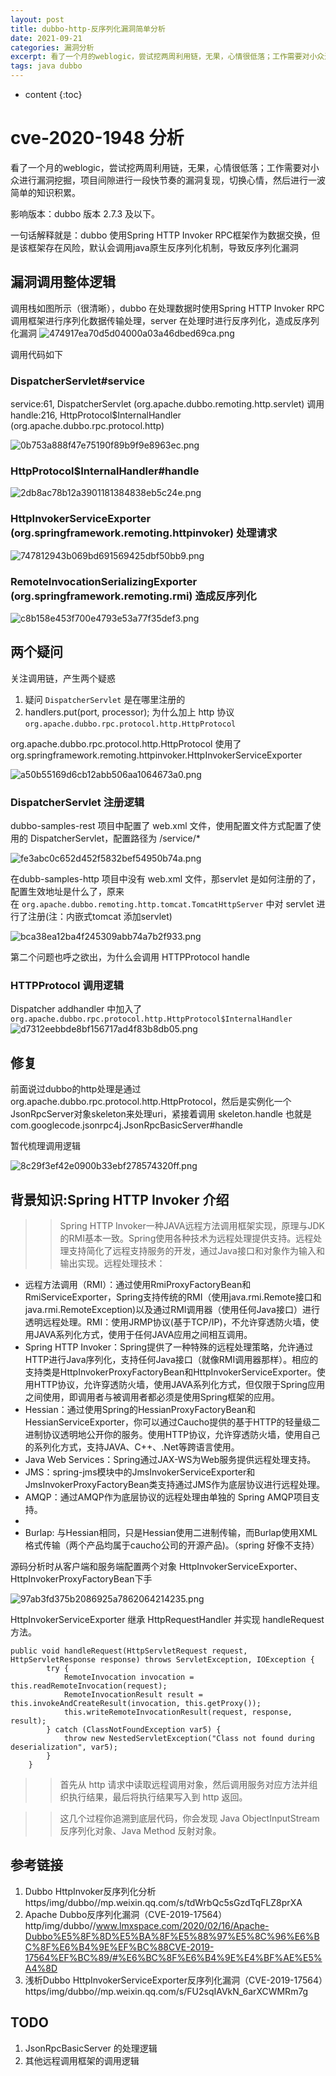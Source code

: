 ```yaml
---
layout: post
title: dubbo-http-反序列化漏洞简单分析
date: 2021-09-21
categories: 漏洞分析
excerpt: 看了一个月的weblogic，尝试挖两周利用链，无果，心情很低落；工作需要对小众进行漏洞挖掘，项目间隙进行一段快节奏的漏洞复现，切换心情，然后进行一波简单的知识积累。
tags: java dubbo
---
```


* content
{:toc}

# cve-2020-1948 分析

看了一个月的weblogic，尝试挖两周利用链，无果，心情很低落；工作需要对小众进行漏洞挖掘，项目间隙进行一段快节奏的漏洞复现，切换心情，然后进行一波简单的知识积累。

影响版本：dubbo 版本 2.7.3 及以下。

一句话解释就是：dubbo 使用Spring HTTP Invoker RPC框架作为数据交换，但是该框架存在风险，默认会调用java原生反序列化机制，导致反序列化漏洞

## 漏洞调用整体逻辑

调用栈如图所示（很清晰），dubbo 在处理数据时使用Spring HTTP Invoker RPC调用框架进行序列化数据传输处理，server 在处理时进行反序列化，造成反序列化漏洞
![474917ea70d5d04000a03a46dbed69ca.png](/img/dubbo/853e9eef1ee94cb8956cab83cdc6544d.png)

调用代码如下

### DispatcherServlet#service 

service:61, DispatcherServlet (org.apache.dubbo.remoting.http.servlet)  调用  handle:216, HttpProtocol$InternalHandler (org.apache.dubbo.rpc.protocol.http)

![0b753a888f47e75190f89b9f9e8963ec.png](/img/dubbo/9e992b164f3c4a6e8a20814c9b22abec.png)

###  HttpProtocol$InternalHandler#handle

![2db8ac78b12a3901181384838eb5c24e.png](/img/dubbo/f533af3d1e024a42925a0af24444f02d.png)

### HttpInvokerServiceExporter (org.springframework.remoting.httpinvoker) 处理请求

![747812943b069bd691569425dbf50bb9.png](/img/dubbo/44a3f8ea147946a1894192c028d9c373.png)

### RemoteInvocationSerializingExporter (org.springframework.remoting.rmi) 造成反序列化

![c8b158e453f700e4793e53a77f35def3.png](/img/dubbo/43c9ffd888e14de0a7fcfa260c09051e.png)




## 两个疑问

关注调用链，产生两个疑惑

1.  疑问 `DispatcherServlet` 是在哪里注册的
2.  handlers.put(port, processor); 为什么加上 http 协议 `org.apache.dubbo.rpc.protocol.http.HttpProtocol`

org.apache.dubbo.rpc.protocol.http.HttpProtocol 使用了 org.springframework.remoting.httpinvoker.HttpInvokerServiceExporter

![a50b55169d6cb12abb506aa1064673a0.png](/img/dubbo/1113936844a6448d861f0864387ef775.png)

### DispatcherServlet 注册逻辑

dubbo-samples-rest 项目中配置了 web.xml 文件，使用配置文件方式配置了使用的 DispatcherServlet，配置路径为 /service/*

![fe3abc0c652d452f5832bef54950b74a.png](/img/dubbo/c556a2759d4247a6bd478a90a5b103eb.png)

在dubb-samples-http 项目中没有 web.xml 文件，那servlet 是如何注册的了，配置生效地址是什么了，原来在 `org.apache.dubbo.remoting.http.tomcat.TomcatHttpServer` 中对 servlet 进行了注册(注：内嵌式tomcat 添加servlet)

![bca38ea12ba4f245309abb74a7b2f933.png](/img/dubbo/9b8c62edf020426f875cbe55e7476de6.png)

第二个问题也呼之欲出，为什么会调用 HTTPProtocol handle 

### HTTPProtocol 调用逻辑

Dispatcher addhandler 中加入了 `org.apache.dubbo.rpc.protocol.http.HttpProtocol$InternalHandler`
![d7312eebbde8bf156717ad4f83b8db05.png](/img/dubbo/8d78851ee29b4a30a8c80e7de0a9f1cc.png)

## 修复

前面说过dubbo的http处理是通过org.apache.dubbo.rpc.protocol.http.HttpProtocol，然后是实例化一个JsonRpcServer对象skeleton来处理uri，紧接着调用 skeleton.handle
也就是com.googlecode.jsonrpc4j.JsonRpcBasicServer#handle

暂代梳理调用逻辑

![8c29f3ef42e0900b33ebf278574320ff.png](/img/dubbo/e6a5e11487f74725a2180d91046b3761.png)

## 背景知识:Spring HTTP Invoker 介绍

>> Spring HTTP Invoker一种JAVA远程方法调用框架实现，原理与JDK的RMI基本一致。Spring使用各种技术为远程处理提供支持。远程处理支持简化了远程支持服务的开发，通过Java接口和对象作为输入和输出实现。远程处理技术：

* 远程方法调用（RMI）：通过使用RmiProxyFactoryBean和RmiServiceExporter，Spring支持传统的RMI（使用java.rmi.Remote接口和java.rmi.RemoteException)以及通过RMI调用器（使用任何Java接口）进行透明远程处理。RMI：使用JRMP协议(基于TCP/IP)，不允许穿透防火墙，使用JAVA系列化方式，使用于任何JAVA应用之间相互调用。
* Spring HTTP Invoker：Spring提供了一种特殊的远程处理策略，允许通过HTTP进行Java序列化，支持任何Java接口（就像RMI调用器那样）。相应的支持类是HttpInvokerProxyFactoryBean和HttpInvokerServiceExporter。使用HTTP协议，允许穿透防火墙，使用JAVA系列化方式，但仅限于Spring应用之间使用，即调用者与被调用者都必须是使用Spring框架的应用。
* Hessian：通过使用Spring的HessianProxyFactoryBean和HessianServiceExporter，你可以通过Caucho提供的基于HTTP的轻量级二进制协议透明地公开你的服务。使用HTTP协议，允许穿透防火墙，使用自己的系列化方式，支持JAVA、C++、.Net等跨语言使用。
* Java Web Services：Spring通过JAX-WS为Web服务提供远程处理支持。
* JMS：spring-jms模块中的JmsInvokerServiceExporter和JmsInvokerProxyFactoryBean类支持通过JMS作为底层协议进行远程处理。
* AMQP：通过AMQP作为底层协议的远程处理由单独的 Spring AMQP项目支持。
* 
* Burlap: 与Hessian相同，只是Hessian使用二进制传输，而Burlap使用XML格式传输（两个产品均属于caucho公司的开源产品)。（spring 好像不支持）


源码分析时从客户端和服务端配置两个对象 HttpInvokerServiceExporter、HttpInvokerProxyFactoryBean下手

![97ab3fd375b2086925a7862064214235.png](/img/dubbo/2e6e361ddd2942e6906307e88bf2cdce.png)

HttpInvokerServiceExporter 继承 HttpRequestHandler 并实现 handleRequest 方法。

```
public void handleRequest(HttpServletRequest request, HttpServletResponse response) throws ServletException, IOException {
        try {
            RemoteInvocation invocation = this.readRemoteInvocation(request);
            RemoteInvocationResult result = this.invokeAndCreateResult(invocation, this.getProxy());
            this.writeRemoteInvocationResult(request, response, result);
        } catch (ClassNotFoundException var5) {
            throw new NestedServletException("Class not found during deserialization", var5);
        }
    }
```

>> 首先从 http 请求中读取远程调用对象，然后调用服务对应方法并组织执行结果，最后将执行结果写入到 http 返回。   

>> 这几个过程你追溯到底层代码，你会发现 Java ObjectInputStream 反序列化对象、Java Method 反射对象。
   
   
## 参考链接
1. Dubbo HttpInvoker反序列化分析  https/img/dubbo//mp.weixin.qq.com/s/tdWrbQc5sGzdTqFLZ8prXA
2. Apache Dubbo反序列化漏洞（CVE-2019-17564）http/img/dubbo//www.lmxspace.com/2020/02/16/Apache-Dubbo%E5%8F%8D%E5%BA%8F%E5%88%97%E5%8C%96%E6%BC%8F%E6%B4%9E%EF%BC%88CVE-2019-17564%EF%BC%89/#%E6%BC%8F%E6%B4%9E%E4%BF%AE%E5%A4%8D
3. 浅析Dubbo HttpInvokerServiceExporter反序列化漏洞（CVE-2019-17564）https/img/dubbo//mp.weixin.qq.com/s/FU2sqIAVkN_6arXCWMRm7g


## TODO

1. JsonRpcBasicServer 的处理逻辑
2. 其他远程调用框架的调用逻辑